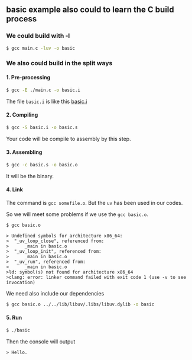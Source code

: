 ## basic example also could to learn the C build process

### We could build with -l
```bash
$ gcc main.c -luv -o basic
```

### We also could build in the split ways
#### 1. Pre-processing
```bash
$ gcc -E ./main.c -o basic.i
```

The file `basic.i` is like this [basic.i](./src/basic/basic.i)

#### 2. Compiling
```bash
$ gcc -S basic.i -o basic.s
```

Your code will be compile to assembly by this step.

#### 3. Assembling

```bash
$ gcc -c basic.s -o basic.o
```

It will be the binary.

#### 4. Link
The command is `gcc somefile.o`. But the `uv` has been used in our codes.

So we will meet some problems if we use the `gcc basic.o`.

```bash
$ gcc basic.o
```

```console
> Undefined symbols for architecture x86_64:
>  "_uv_loop_close", referenced from:
>      _main in basic.o
>  "_uv_loop_init", referenced from:
>      _main in basic.o
>  "_uv_run", referenced from:
>      _main in basic.o
>ld: symbol(s) not found for architecture x86_64
>clang: error: linker command failed with exit code 1 (use -v to see invocation)
```

We need also include our dependencies

```bash
$ gcc basic.o ../../lib/libuv/.libs/libuv.dylib -o basic
```

#### 5. Run
```bash
$ ./basic
```

Then the console will output

```console
> Hello.
```
